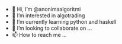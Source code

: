 - 👋 Hi, I’m @anonimaalgoritmi
- 👀 I’m interested in algotrading
- 🌱 I’m currently learning python and haskell
- 💞️ I’m looking to collaborate on ...
- 📫 How to reach me ...

<!---
anonimaalgoritmi/anonimaalgoritmi is a ✨ special ✨ repository because its `README.md` (this file) appears on your GitHub profile.
You can click the Preview link to take a look at your changes.
--->
